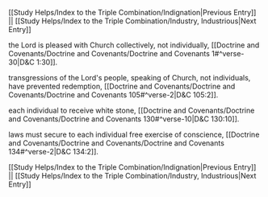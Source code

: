 [[Study Helps/Index to the Triple Combination/Indignation|Previous Entry]]  ||  [[Study Helps/Index to the Triple Combination/Industry, Industrious|Next Entry]]

 the Lord is pleased with Church collectively, not individually, [[Doctrine and Covenants/Doctrine and Covenants/Doctrine and Covenants 1#^verse-30|D&C 1:30]].

 transgressions of the Lord's people, speaking of Church, not individuals, have prevented redemption, [[Doctrine and Covenants/Doctrine and Covenants/Doctrine and Covenants 105#^verse-2|D&C 105:2]].

 each individual to receive white stone, [[Doctrine and Covenants/Doctrine and Covenants/Doctrine and Covenants 130#^verse-10|D&C 130:10]].

 laws must secure to each individual free exercise of conscience, [[Doctrine and Covenants/Doctrine and Covenants/Doctrine and Covenants 134#^verse-2|D&C 134:2]].

[[Study Helps/Index to the Triple Combination/Indignation|Previous Entry]]  ||  [[Study Helps/Index to the Triple Combination/Industry, Industrious|Next Entry]]
